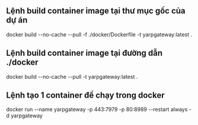 ## Lệnh build container image tại thư mục gốc của dự án
docker build --no-cache --pull -f ./docker/Dockerfile -t yarpgateway:latest .

## Lệnh build container image tại đường dẫn ./docker
docker build --no-cache --pull -t yarpgateway:latest .

## Lệnh tạo 1 container để chạy trong docker
docker run --name yarpgateway -p 443:7979 -p 80:8989 --restart always -d yarpgateway
